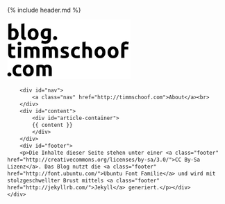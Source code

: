 {% include header.md %}
<body>
	<div id="body">
		<div id="header">
			<a href="/" title="Home"> <img src="/images/header.png" alt="header.svg" width="283" height="137" type="image" ></a>
		</div>

		<div id="nav">
			<a class="nav" href="http://timmschoof.com">About</a><br>
		</div>
		<div id="content">
			<div id="article-container">
			{{ content }}
			</div>
		</div>
		<div id="footer">
		<p>Die Inhalte dieser Seite stehen unter einer <a class="footer" href="http://creativecommons.org/licenses/by-sa/3.0/">CC By-Sa Lizenz</a>. Das Blog nutzt die <a class="footer" href="http://font.ubuntu.com/">Ubuntu Font Familie</a> und wird mit stolzgeschwellter Brust mittels <a class="footer" href="http://jekyllrb.com/">Jekyll</a> generiert.</p></div>
	</div>
</body>
